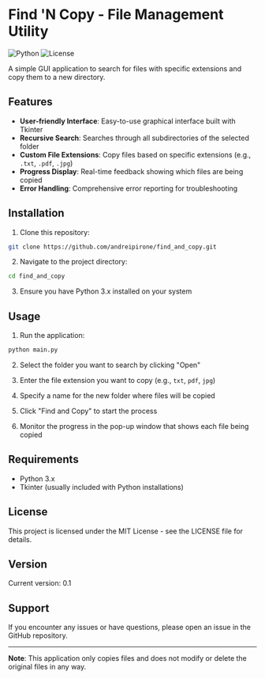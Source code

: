 # Find 'N Copy - File Management Utility

![Python](https://img.shields.io/badge/Python-3.x-blue.svg)
![License](https://img.shields.io/badge/License-MIT-green.svg)

A simple GUI application to search for files with specific extensions and copy them to a new directory.

## Features

- **User-friendly Interface**: Easy-to-use graphical interface built with Tkinter
- **Recursive Search**: Searches through all subdirectories of the selected folder
- **Custom File Extensions**: Copy files based on specific extensions (e.g., `.txt`, `.pdf`, `.jpg`)
- **Progress Display**: Real-time feedback showing which files are being copied
- **Error Handling**: Comprehensive error reporting for troubleshooting

## Installation

1. Clone this repository:
```bash
git clone https://github.com/andreipirone/find_and_copy.git
```

2. Navigate to the project directory:
```bash
cd find_and_copy
```

3. Ensure you have Python 3.x installed on your system

## Usage

1. Run the application:
```bash
python main.py
```

2. Select the folder you want to search by clicking "Open"

3. Enter the file extension you want to copy (e.g., `txt`, `pdf`, `jpg`)

4. Specify a name for the new folder where files will be copied

5. Click "Find and Copy" to start the process

6. Monitor the progress in the pop-up window that shows each file being copied

## Requirements

- Python 3.x
- Tkinter (usually included with Python installations)

## License

This project is licensed under the MIT License - see the LICENSE file for details.

## Version

Current version: 0.1

## Support

If you encounter any issues or have questions, please open an issue in the GitHub repository.

---

**Note**: This application only copies files and does not modify or delete the original files in any way.
